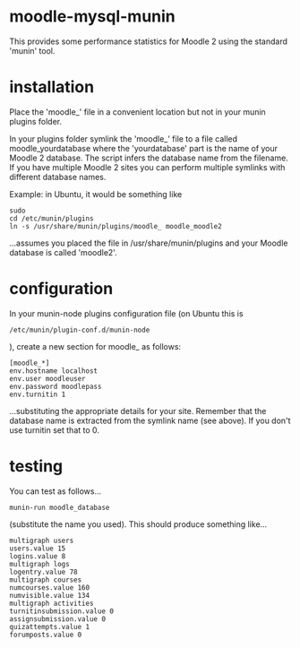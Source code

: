 moodle-mysql-munin
==================

This provides some performance statistics for Moodle 2
using the standard 'munin' tool.

installation
============

Place the 'moodle_' file in a convenient location but
not in your munin plugins folder. 

In your plugins folder symlink the 'moodle_' file to a
file called moodle_yourdatabase where the 'yourdatabase'
part is the name of your Moodle 2 database. The script
infers the database name from the filename. If you have multiple
Moodle 2 sites you can perform multiple symlinks with different
database names. 

Example: in Ubuntu, it would be something like

    sudo
    cd /etc/munin/plugins
    ln -s /usr/share/munin/plugins/moodle_ moodle_moodle2

...assumes you placed the file in /usr/share/munin/plugins and
your Moodle database is called 'moodle2'.

configuration
=============

In your munin-node plugins configuration file (on Ubuntu this is

    /etc/munin/plugin-conf.d/munin-node

), create a new section for moodle_ as follows:

    [moodle_*]
    env.hostname localhost
    env.user moodleuser
    env.password moodlepass
    env.turnitin 1

...substituting the appropriate details for your site. Remember that
the database name is extracted from the symlink name (see above). If you
don't use turnitin set that to 0.

testing
=======

You can test as follows...

    munin-run moodle_database

(substitute the name you used). This should produce something like...

    multigraph users
    users.value 15
    logins.value 8
    multigraph logs
    logentry.value 78
    multigraph courses
    numcourses.value 160
    numvisible.value 134
    multigraph activities
    turnitinsubmission.value 0
    assignsubmission.value 0
    quizattempts.value 1
    forumposts.value 0


